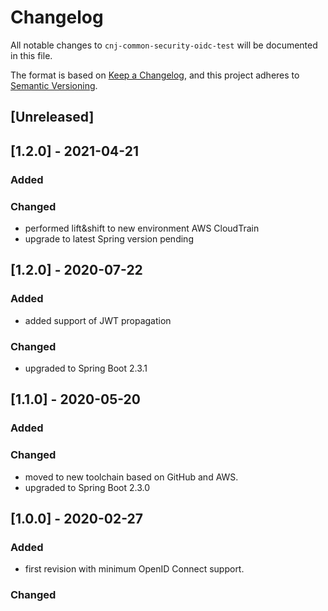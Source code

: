# Changelog
All notable changes to `cnj-common-security-oidc-test` will be documented in this file.

The format is based on [Keep a Changelog](https://keepachangelog.com/en/1.0.0/),
and this project adheres to [Semantic Versioning](https://semver.org/spec/v2.0.0.html).

## [Unreleased]

## [1.2.0] - 2021-04-21
### Added
### Changed
- performed lift&shift to new environment AWS CloudTrain
- upgrade to latest Spring version pending

## [1.2.0] - 2020-07-22
### Added
- added support of JWT propagation
### Changed
- upgraded to Spring Boot 2.3.1

## [1.1.0] - 2020-05-20
### Added
### Changed
- moved to new toolchain based on GitHub and AWS.
- upgraded to Spring Boot 2.3.0

## [1.0.0] - 2020-02-27
### Added
- first revision with minimum OpenID Connect support.
### Changed
